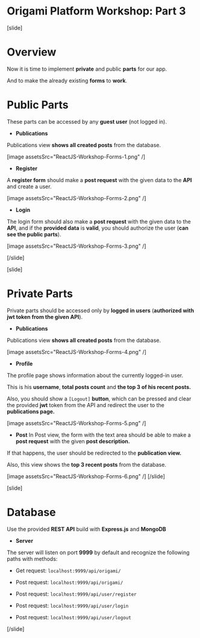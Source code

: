 # Origami Platform Workshop: Part 3

[slide]
# Overview

Now it is time to implement **private** and public **parts** for our app. 

And to make the already existing **forms** to **work**.

# Public Parts

These parts can be accessed by any **guest user** (not logged in).

- **Publications**

Publications view **shows all created posts** from the database.

[image assetsSrc="ReactJS-Workshop-Forms-1.png" /]

- **Register**

A **register form** should make a **post request** with the given data to the **API** and create a user.

[image assetsSrc="ReactJS-Workshop-Forms-2.png" /]

- **Login**

The login form should also make a **post request** with the given data to the **API**, and if the **provided data** is **valid**, you should authorize the user (**can see the public parts**).

[image assetsSrc="ReactJS-Workshop-Forms-3.png" /]

[/slide]

[slide]
# Private Parts

Private parts should be accessed only by **logged in users** (**authorized with jwt token from the given API**).

- **Publications**

Publications view **shows all created posts** from the database.

[image assetsSrc="ReactJS-Workshop-Forms-4.png" /]

- **Profile**

The profile page shows information about the currently logged-in user. 

This is his **username**, **total posts count** and **the top 3 of his recent posts.**

Also, you should show a `[Logout]` **button**, which can be pressed and clear the provided **jwt** token from the API and redirect the user to the **publications page.**

[image assetsSrc="ReactJS-Workshop-Forms-5.png" /]

- **Post**
In Post view, the form with the text area should be able to make a **post request** with the given **post description.** 

If that happens, the user should be redirected to the **publication view.**

Also, this view shows the **top 3 recent posts** from the database.

[image assetsSrc="ReactJS-Workshop-Forms-6.png" /]
[/slide]

[slide]
# Database

Use the provided **REST API** build with **Express.js** and **MongoDB**

- **Server**

The server will listen on port **9999** by default and recognize the following paths with methods:

- Get request: `localhost:9999/api/origami/`

- Post request: `localhost:9999/api/origami/`

- Post request: `localhost:9999/api/user/register`

- Post request: `localhost:9999/api/user/login`

- Post request: `localhost:9999/api/user/logout`

[/slide]
